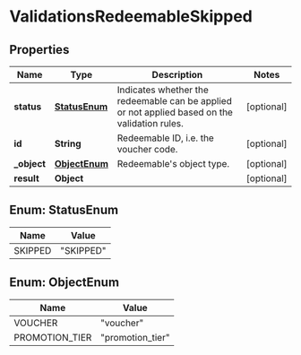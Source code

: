 

# ValidationsRedeemableSkipped


## Properties

| Name | Type | Description | Notes |
|------------ | ------------- | ------------- | -------------|
|**status** | [**StatusEnum**](#StatusEnum) | Indicates whether the redeemable can be applied or not applied based on the validation rules. |  [optional] |
|**id** | **String** | Redeemable ID, i.e. the voucher code. |  [optional] |
|**_object** | [**ObjectEnum**](#ObjectEnum) | Redeemable&#39;s object type. |  [optional] |
|**result** | **Object** |  |  [optional] |



## Enum: StatusEnum

| Name | Value |
|---- | -----|
| SKIPPED | &quot;SKIPPED&quot; |



## Enum: ObjectEnum

| Name | Value |
|---- | -----|
| VOUCHER | &quot;voucher&quot; |
| PROMOTION_TIER | &quot;promotion_tier&quot; |



